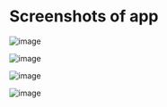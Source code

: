 # Screenshots of app

![image](https://user-images.githubusercontent.com/87473741/187433519-164ff8c9-360d-428c-8053-1f25316d6b09.png)

![image](https://user-images.githubusercontent.com/87473741/187434363-88298634-60c6-40b3-bfb9-b65934c983e0.png)

![image](https://user-images.githubusercontent.com/87473741/187434553-cbde0ee1-bbd7-49ba-a421-7e865e1b97d2.png)

![image](https://user-images.githubusercontent.com/87473741/187434634-2d1f5283-0f3f-40cc-8ddd-591ad2e98953.png)



